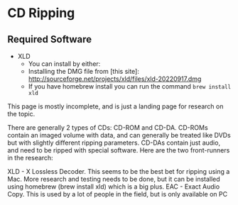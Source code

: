 # CD Ripping

## Required Software

* XLD
   - You can install by either:
   - Installing the DMG file from [this site]: http://sourceforge.net/projects/xld/files/xld-20220917.dmg
   - If you have homebrew install you can run the command `brew install xld`

This page is mostly incomplete, and is just a landing page for research on the topic.

There are generally 2 types of CDs: CD-ROM and CD-DA. CD-ROMs contain an imaged volume with data, and can generally be treated like DVDs but with slightly different ripping parameters. CD-DAs contain just audio, and need to be ripped with special software. Here are the two front-runners in the research:

XLD - X Lossless Decoder. This seems to be the best bet for ripping using a Mac. More research and testing needs to be done, but it can be installed using homebrew (brew install xld) which is a big plus.
EAC - Exact Audio Copy. This is used by a lot of people in the field, but is only available on PC

